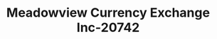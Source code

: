 ---
f_zip-code: 60901
f_state-code: IL
title: Meadowview Currency Exchange Inc-20742
f_phone: 815-932-6616
f_city-only: Kankakee
f_address: 34 Meadowview Centre Kankakee
f_location-unique-id: '20742'
slug: meadowview-currency-exchange-inc-20742
updated-on: '2024-05-30T13:46:58.046Z'
created-on: '2024-05-30T13:36:59.803Z'
published-on: '2024-05-30T13:54:32.469Z'
f_city-state: cms/city/kankakee-il.md
f_company: cms/company/meadowview-currency-exchange-inc.md
f_state: cms/state/illinois.md
layout: '[payday-loan].html'
tags: payday-loan
---